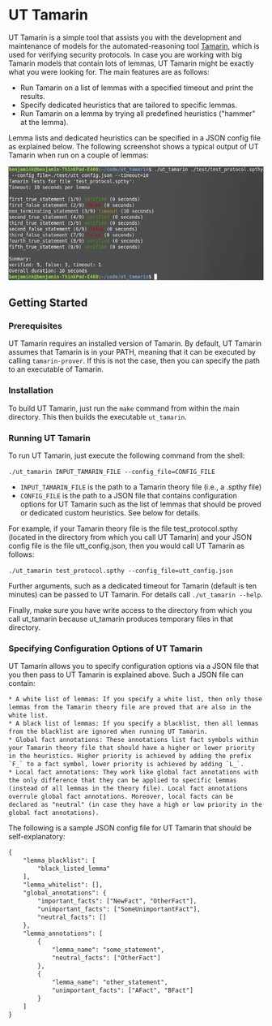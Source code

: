 # UT Tamarin

UT Tamarin is a simple tool that assists you with the development and maintenance of models for the automated-reasoning tool [Tamarin](https://tamarin-prover.github.io), which is used for verifying security protocols. In case you are working with big Tamarin models that contain lots of lemmas, UT Tamarin might be exactly what you were looking for. The main features are as follows:

* Run Tamarin on a list of lemmas with a specified timeout and print the results.
* Specify dedicated heuristics that are tailored to specific lemmas.
* Run Tamarin on a lemma by trying all predefined heuristics ("hammer" at the lemma).

Lemma lists and dedicated heuristics can be specified in a JSON config file as explained below. The following screenshot shows a typical output of UT Tamarin when run on a couple of lemmas:

![UT Tamarin Output](images/screenshot_utt.png)

## Getting Started

### Prerequisites

UT Tamarin requires an installed version of Tamarin. By default, UT Tamarin assumes that Tamarin is in your PATH, meaning that it can be executed by calling `tamarin-prover`. If this is not the case, then you can specify the path to an executable of Tamarin.

### Installation

To build UT Tamarin, just run the `make` command from within the main directory. This then builds the executable `ut_tamarin`.

### Running UT Tamarin

To run UT Tamarin, just execute the following command from the shell: 

`./ut_tamarin INPUT_TAMARIN_FILE --config_file=CONFIG_FILE`

* `INPUT_TAMARIN_FILE` is the path to a Tamarin theory file (i.e., a .spthy file)
* `CONFIG_FILE` is the path to a JSON file that contains configuration options for UT Tamarin such as the list of lemmas that should be proved or dedicated custom heuristics. See below for details.

For example, if your Tamarin theory file is the file test_protocol.spthy (located in the directory from which you call UT Tamarin) and your JSON config file is the file utt_config.json, then you would call UT Tamarin as follows:

`./ut_tamarin test_protocol.spthy --config_file=utt_config.json`

Further arguments, such as a dedicated timeout for Tamarin (default is ten minutes) can be passed to UT Tamarin. For details call `./ut_tamarin --help`.

Finally, make sure you have write access to the directory from which you call ut_tamarin because ut_tamarin produces temporary files in that directory.

### Specifying Configuration Options of UT Tamarin

UT Tamarin allows you to specify configuration options via a JSON file that you then pass to UT Tamarin is explained above. Such a JSON file can contain:

	* A white list of lemmas: If you specify a white list, then only those lemmas from the Tamarin theory file are proved that are also in the white list. 
	* A black list of lemmas: If you specify a blacklist, then all lemmas from the blacklist are ignored when running UT Tamarin.
	* Global fact annotations: These annotations list fact symbols within your Tamarin theory file that should have a higher or lower priority in the heuristics. Higher priority is achieved by adding the prefix `F_` to a fact symbol, lower priority is achieved by adding `L_`.
	* Local fact annotations: They work like global fact annotations with the only difference that they can be applied to specific lemmas (instead of all lemmas in the theory file). Local fact annotations overrule global fact annotations. Moreover, local facts can be declared as "neutral" (in case they have a high or low priority in the global fact annotations).

The following is a sample JSON config file for UT Tamarin that should be self-explanatory:

```
{
	"lemma_blacklist": [ 
		"black_listed_lemma"	
	],
	"lemma_whitelist": [],
	"global_annotations": {
		"important_facts": ["NewFact", "OtherFact"],
		"unimportant_facts": ["SomeUnimportantFact"],
		"neutral_facts": []
	},
	"lemma_annotations": [
		{	
			"lemma_name": "some_statement",
			"neutral_facts": ["OtherFact"]
		},
		{	
			"lemma_name": "other_statement",
			"unimportant_facts": ["AFact", "BFact"]
		}
	]
}
```
